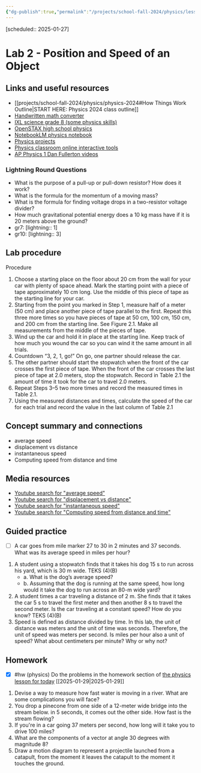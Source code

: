```yaml
---
{"dg-publish":true,"permalink":"/projects/school-fall-2024/physics/lessons/lab-2-position-and-speed/"}
---
```



[scheduled:: 2025-01-27] 

#  Lab 2 - Position and Speed of an Object

## Links and useful resources 

- [[projects/school-fall-2024/physics/physics-2024#How Things Work Outline\|START HERE: Physics 2024 class outline]]
- [Handwritten math converter](https://webdemo.myscript.com/views/math/index.html#)
- [IXL science grade 8 (some physics skills)](https://www.ixl.com/science/grade-8)
- [OpenSTAX high school physics](https://openstax.org/books/physics/pages/1-introduction)
- [NotebookLM physics notebook](https://notebooklm.google.com/notebook/94fe29f5-cebb-4621-9e03-d20110b7a978)
- [Physics projects](https://www.sciencebuddies.org/science-fair-projects/science-projects/physics/high-school)
- [Physics classroom online interactive tools](https://www.physicsclassroom.com)
- [AP Physics 1 Dan Fullerton videos](https://www.youtube.com/playlist?list=PLd2HWlWc-MsysWuL9ksneEM8cl5bk3bHH)



### Lightning Round Questions

- What is the purpose of a pull-up or pull-down resistor? How does it work? 
- What is the formula for the momentum of a moving mass? 
- What is the formula for finding voltage drops in a two-resistor voltage divider? 
- How much gravitational potential energy does a 10 kg mass have if it is 20 meters above the ground? 
- gr7: [lightning:: 1]
- gr10: [lightning:: 3]

## Lab procedure

Procedure
1. Choose a starting place on the floor about 20 cm from the wall for your car with plenty of space ahead. Mark the starting point with a piece of tape approximately 10 cm long. Use the middle of this piece of tape as the starting line for your car. 
2. Starting from the point you marked in Step 1, measure half of a meter (50 cm) and place another piece of tape parallel to the first. Repeat this three more times so you have pieces of tape at 50 cm, 100 cm, 150 cm, and 200 cm from the starting line. See Figure 2.1. Make all measurements from the middle of the pieces of tape. 
3. Wind up the car and hold it in place at the starting line. Keep track of how much you wound the car so you can wind it the same amount in all trials. 
4. Countdown “3, 2, 1, go!” On go, one partner should release the car.
5. The other partner should start the stopwatch when the front of the car crosses the first piece of tape. When the front of the car crosses the last piece of tape at 2.0 meters, stop the stopwatch. Record in Table 2.1 the amount of time it took for the car to travel 2.0 meters. 
6. Repeat Steps 3–5 two more times and record the measured times in Table 2.1. 
7. Using the measured distances and times, calculate the speed of the car for each trial and record the value in the last column of Table 2.1

## Concept summary and connections


- average speed 
- displacement vs distance 
- instantaneous speed 
- Computing speed from distance and time 

## Media resources

- [Youtube search for "average speed"](https://www.youtube.com/results?search_query=average%20speed) 
- [Youtube search for "displacement vs distance"](https://www.youtube.com/results?search_query=displacement%20vs%20distance) 
- [Youtube search for "instantaneous speed"](https://www.youtube.com/results?search_query=instantaneous%20speed) 
- [Youtube search for "Computing speed from distance and time"](https://www.youtube.com/results?search_query=Computing%20speed%20from%20distance%20and%20time) 

## Guided practice


- [ ] A car goes from mile marker 27 to 30 in 2 minutes and 37 seconds. What was its average speed in miles per hour?  

1. A student using a stopwatch finds that it takes his dog 15 s to run across his yard, which is 30 m wide. TEKS (4)(B)
    - a. What is the dog’s average speed?
    - b. Assuming that the dog is running at the same speed, how long would it take the dog to run across an 80-m wide yard?
2. A student times a car traveling a distance of 2 m. She finds that it takes the car 5 s to travel the first meter and then another 8 s to travel the second meter. Is the car traveling at a constant speed? How do you know? TEKS (4)(B)
3. Speed is defined as distance divided by time. In this lab, the unit of distance was meters and the unit of time was seconds. Therefore, the unit of speed was meters per second. Is miles per hour also a unit of speed? What about centimeters per minute? Why or why not?

## Homework

- [x] #hw (physics) Do the problems in the homework section of [the physics lesson for today](https://school.ginosterous.com/projects/school-fall-2024/physics/lessons/lab-2-position-and-speed) [[2025-01-29\|2025-01-29]]

1. Devise a way to measure how fast water is moving in a river. What are some complications you will face? 
2. You drop a pinecone from one side of a 12-meter wide bridge into the stream below. in 5 seconds, it comes out the other side. How fast is the stream flowing?  
3. If you're in a car going 37 meters per second, how long will it take you to drive 100 miles? 
4. What are the components of a vector at angle 30 degrees with magnitude 8?  
5. Draw a motion diagram to represent a projectile launched from a catapult, from the moment it leaves the catapult to the moment it touches the ground.  
